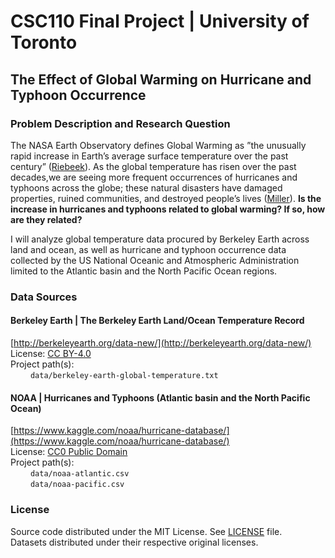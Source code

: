 # CSC110 Final Project | University of Toronto

## The Effect of Global Warming on Hurricane and Typhoon Occurrence

### Problem Description and Research Question

The  NASA  Earth  Observatory  defines  Global  Warming  as  ”the  unusually  rapid  increase  in  Earth’s  average surface temperature over the past century” ([Riebeek](https://earthobservatory.nasa.gov/features/GlobalWarming)).  As the global temperature has risen over the past decades,we are seeing more frequent occurrences of hurricanes and typhoons across the globe; these natural disasters have damaged properties, ruined communities, and destroyed people’s lives ([Miller](https://www.nationalgeographic.com/magazine/2012/09/extreme-weather-global-climate-change-effects/)). **Is the increase in hurricanes and typhoons related to global warming? If so, how are they related?**

I will analyze global temperature data procured by Berkeley Earth across land and ocean, as well as hurricane and typhoon occurrence data collected by the US National Oceanic and Atmospheric Administration limited to the Atlantic basin and the North Pacific Ocean regions.

### Data Sources

#### Berkeley Earth | The Berkeley Earth Land/Ocean Temperature Record
[http://berkeleyearth.org/data-new/](http://berkeleyearth.org/data-new/)   
License: [CC BY-4.0](https://creativecommons.org/licenses/by/4.0/)   
Project path(s):   
&emsp;&emsp; `data/berkeley-earth-global-temperature.txt`   

#### NOAA | Hurricanes and Typhoons (Atlantic basin and the North Pacific Ocean)
[https://www.kaggle.com/noaa/hurricane-database/](https://www.kaggle.com/noaa/hurricane-database/)   
License: [CC0 Public Domain](https://creativecommons.org/publicdomain/zero/1.0/)   
Project path(s):   
&emsp;&emsp; `data/noaa-atlantic.csv`   
&emsp;&emsp; `data/noaa-pacific.csv`   

### License
Source code distributed under the MIT License. See [LICENSE](https://gitlab.com/sammdu/csc110-final-project/-/blob/master/LICENSE) file.   
Datasets distributed under their respective original licenses.
